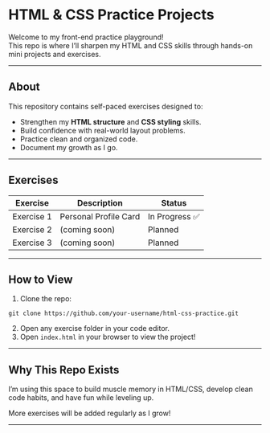 # HTML & CSS Practice Projects

Welcome to my front-end practice playground!  
This repo is where I’ll sharpen my HTML and CSS skills through hands-on mini projects and exercises.

---

## About

This repository contains self-paced exercises designed to:

- Strengthen my **HTML structure** and **CSS styling** skills.
- Build confidence with real-world layout problems.
- Practice clean and organized code.
- Document my growth as I go.

---

## Exercises

| Exercise | Description               | Status   |
|----------|---------------------------|----------|
| Exercise 1 | Personal Profile Card         | In Progress ✅ |
| Exercise 2 | (coming soon)                  | Planned    |
| Exercise 3 | (coming soon)                  | Planned    |

---

## How to View

1. Clone the repo:
```
git clone https://github.com/your-username/html-css-practice.git
```
2. Open any exercise folder in your code editor.
3. Open `index.html` in your browser to view the project!

---

## Why This Repo Exists

I’m using this space to build muscle memory in HTML/CSS, develop clean code habits, and have fun while leveling up.  

More exercises will be added regularly as I grow!

---
